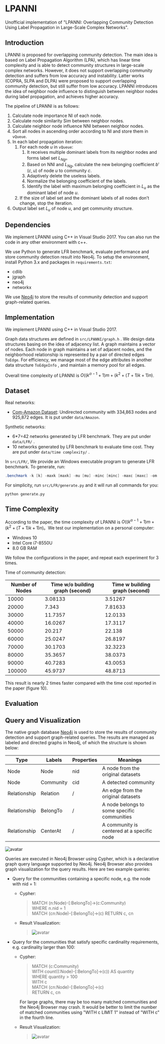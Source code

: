 # LPANNI

Unofficial implementation of "LPANNI: Overlapping Community Detection Using Label Propagation in Large-Scale Complex Networks".



## Introduction

LPANNI is proposed for overlapping community detection. The main idea is based on Label Propagation Algorithm (LPA), which has linear time complexity and is able to detect community structures in large-scale complex networks. However, it does not support overlapping community detection and suffers from low accuracy and instability. Latter works (COPRA, SLPA and DLPA) were proposed to support overlapping community detection, but still suffer from low accuracy. LPANNI introduces the idea of neighbor node influence to distinguish between neighbor nodes during label propagation, and achieves higher accuracy.

The pipeline of LPANNI is as follows:

1. Calculate node importance NI of each node.
2. Calculate node similarity Sim between neighbor nodes.
3. Calculate neighbor node influence NNI between neighbor nodes.
4. Sort all nodes in ascending order according to NI and store them in `vQueue`.
5. In each label propagation iteration:
   1. For each node $u$ in `vQueue`:
      1. It receives multiple dominant labels from its neighbor nodes and forms label set $L_{Ng}$。
      2. Based on NNI and $L_{Ng}$, calculate the new belonging coefficient $b'(c,u)$ of node $u$ to community $c$.
      3. Adaptively delete the useless labels.
      4. Normalize the belonging coefficient of the labels.
      5. Identify the label with maximum belonging coefficient in $L_u$ as the dominant label of node $u$.
   2. If the size of label set and the dominant labels of all nodes don’t change, stop the iteration.
6. Output label set $L_u$ of node $u$, and get community structure.



## Dependencies

We implement LPANNI using C++ in Visual Studio 2017.  You can also run the code in any other environment with c++.

We use Python to generate LFR benchmark, evaluate performance and store community detection result into Neo4j. To setup the environment, install Python 3.x and packages in `requirements.txt`:

+ cdlib
+ jgraph
+ neo4j
+ networkx

We use [Neo4j](https://neo4j.com/) to store the results of community detection and support graph-related queries. 



## Implementation

We implement LPANNI using C++ in Visual Studio 2017. 

Graph data structures are defined in `src/LPANNI/graph.h` . We design data structures basing on the idea of adjacency list. A graph maintains a vector of nodes. Each node in graph maintains a set of adjacent nodes, and the neighborhood relationship is represented by a pair of directed edges `ToEdge`. For efficiency, we manage most of the edge attributes in another data structure `ToEdgeInfo` , and maintain a memory pool for all edges. 

Overall time complexity of LPANNI is $O((k^{\alpha-1}+1)m+(k^2+(T+1)k+1)n)$. 



## Dataset

Real networks:

+ [Com-Amazon Dataset](http://snap.stanford.edu/data/com-Amazon.html): Undirected community with 334,863 nodes and 925,872 edges. It is put under `data/Amazon`.

Synthetic networks:

+ 6*7=42 networks generated by LFR benchmark. They are put under `data/LFR/` .
+ 10 networks generated by LFR benchmark to evaluate time cost. They are put under `data/time complexity/` .

In `src/LFR/`, We provide an Windows executable program to generate LFR benchmark. To generate, run:

```powershell
.benchmark -k [k] -maxk [maxk] -mu [mu] -minc [minc] -maxc [maxc] -om [om] -N [N] -on [on]
```

For simplicity, run `src/LFR/generate.py` and it will run all commands for you:

```shell
python generate.py
```



## Time Complexity

According to the paper, the time complexity of LPANNI is $O((k^{\alpha-1}+1)m+(k^2+(T+1)k+1)n)$。We test our implementation on a personal computer:

+ Windows 10
+ Intel Core i7-8550U
+ 8.0 GB RAM

We follow the configurations in the paper, and repeat each experiment for 3 times.

Time of community detection:

| Number of Nodes | Time w/o building graph (second) | Time w building graph (second) |
| --------------- | -------------------------------- | ------------------------------ |
| 10000           | 3.08133                          | 3.51267                        |
| 20000           | 7.343                            | 7.81633                        |
| 30000           | 11.7357                          | 12.0133                        |
| 40000           | 16.0267                          | 17.3117                        |
| 50000           | 20.217                           | 22.138                         |
| 60000           | 25.0247                          | 26.8197                        |
| 70000           | 30.1703                          | 32.3223                        |
| 80000           | 35.3657                          | 38.0373                        |
| 90000           | 40.7283                          | 43.0053                        |
| 100000          | 45.9737                          | 48.8713                        |

This result is nearly 2 times faster compared with the time cost reported in the paper (figure 10).



## Evaluation





## Query and Visualization

The native graph database [Neo4j](https://neo4j.com/) is used to store the results of community detection and support graph-related queries. The results are managed as labeled and directed graphs in Neo4j, of which the structure is shown below:

| Type         | Labels    | Properties | Meanings                                    |
| ------------ | --------- | ---------- | ------------------------------------------- |
| Node         | Node      | nid        | A node from the original datasets           |
| Node         | Community | cid        | A detected community                        |
| Relationship | Relation  | /          | An edge from the original datasets          |
| Relationship | BelongTo  | /          | A node belongs to some specific communities |
| Relationship | CenterAt  | /          | A community is centered at a specific node  |

![avatar](figures/GraphStructure.png)

Queries are executed in Neo4j Browser using Cypher, which is a declarative graph query language supported by Neo4j. Neo4j Browser also provides graph visualization for the query results. Here are two example queries:

+ Query for the communities containing a specific node, e.g. the node with nid = 1:
  + Cypher:  
    > MATCH (n:Node)-[:BelongTo]->(c:Community)  
    > WHERE n.nid = 1  
    > MATCH (cn:Node)-[:BelongTo]->(c)
    > RETURN c, cn  
  + Result Visualization:  
    
    >![avatar](figures/QueryExample1.png)
+ Query for the communities that satisfy specific cardinality requirements, e.g. cardinality larger than 100:
  + Cypher:
    > MATCH (c:Community)  
    > WITH count((:Node)-[:BelongTo]->(c)) AS quantity  
    > WHERE quantity > 100  
    > WITH c  
    > MATCH (cn:Node)-[:BelongTo]->(c)  
    > RETURN c, cn  
    
    For large graphs, there may be too many matched communities and the Neo4j Browser may crash. It would be better to limit the number of matched communities using "WITH c LIMIT 1" instead of "WITH c" in the fourth line.
  + Result Visualization:
    
    >![avatar](figures/QueryExample2.png)

